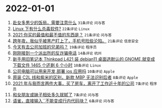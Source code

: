 # 2022-01-01

1. [赴女多男少的饭局，需要注意什么](https://www.v2ex.com/t/825624) `31条评论` `问与答`
1. [Linux 下有什么杀毒软件?](https://www.v2ex.com/t/825630) `22条评论` `Linux`
1. [2021 你买的最值和最不值的东西是？](https://www.v2ex.com/t/825639) `21条评论` `问与答`
1. [跨年夜，我似乎被黑产盯上了，手机号险些沦陷。](https://www.v2ex.com/t/825638) `21条评论` `信息安全`
1. [今天有去公司加班的兄弟吗？](https://www.v2ex.com/t/825620) `19条评论` `程序员`
1. [刚刚接到一个派出所的反诈骗电话](https://www.v2ex.com/t/825651) `14条评论` `杭州`
1. [新手用旧笔记本 Thinkpad L421 装 debian11 桌面选默认的 GNOME,就变成下载文件 1465 个还剩 6 个小时](https://www.v2ex.com/t/825625) `10条评论` `Linux`
1. [公司电脑可以用来开发,部署 ios 应用吗](https://www.v2ex.com/t/825622) `10条评论` `Apple`
1. [原装 C2L 线和紫米的区别，新款 MBP 无法识别后者](https://www.v2ex.com/t/825629) `8条评论` `Apple`
1. [2021 年与我而言两件大事，买了房车，离开了工作近十年的公司](https://www.v2ex.com/t/825636) `7条评论` `程序员`
1. [和女朋友或妹子相处多久就腻了](https://www.v2ex.com/t/825633) `7条评论` `问与答`
1. [语雀，直接输入``不能变成行内代码块？](https://www.v2ex.com/t/825632) `6条评论` `问与答`
